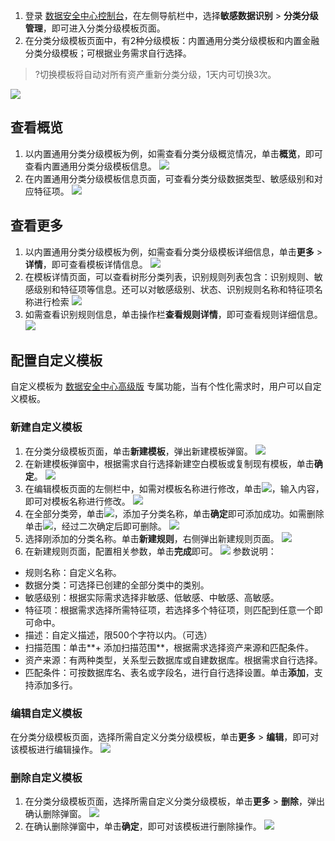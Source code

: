 1. 登录 [数据安全中心控制台](https://console.cloud.tencent.com/dsgc/overview)，在左侧导航栏中，选择**敏感数据识别** > **分类分级管理**，即可进入分类分级模板页面。
2. 在分类分级模板页面中，有2种分级模板：内置通用分类分级模板和内置金融分类分级模板；可根据业务需求自行选择。
>?切换模板将自动对所有资产重新分类分级，1天内可切换3次。
>
![](https://qcloudimg.tencent-cloud.cn/raw/5cb6e09d072c3be909db3d183b272df7.png)

## 查看概览
1. 以内置通用分类分级模板为例，如需查看分类分级概览情况，单击**概览**，即可查看内置通用分类分级模板信息。
![](https://qcloudimg.tencent-cloud.cn/raw/66fed603c01a00b36f26b29621a93027.png)
2. 在内置通用分类分级模板信息页面，可查看分类分级数据类型、敏感级别和对应特征项。
![](https://qcloudimg.tencent-cloud.cn/raw/f200ffe86f15f1d900000111d133a3d2.png)

## 查看更多
1. 以内置通用分类分级模板为例，如需查看分类分级模板详细信息，单击**更多** > **详情**，即可查看模板详情信息。
![](https://qcloudimg.tencent-cloud.cn/raw/cbb3d0853b5d7d848a6f5397d48a5576.png)
2. 在模板详情页面，可以查看树形分类列表，识别规则列表包含：识别规则、敏感级别和特征项等信息。还可以对敏感级别、状态、识别规则名称和特征项名称进行检索 
![](https://qcloudimg.tencent-cloud.cn/raw/3a350ddefc66d7bc73999ade276e75c6.png)
3. 如需查看识别规则信息，单击操作栏**查看规则详情**，即可查看规则详细信息。
![](https://main.qcloudimg.com/raw/71715675aff9322e3ce3c74b595673c6.png)

## 配置自定义模板
自定义模板为 [数据安全中心高级版](https://cloud.tencent.com/document/product/1087/35082) 专属功能，当有个性化需求时，用户可以自定义模板。

### 新建自定义模板
1. 在分类分级模板页面，单击**新建模板**，弹出新建模板弹窗。
![](https://qcloudimg.tencent-cloud.cn/raw/13c6f8c77d335c7d6089e7e6fc23bd77.png)
2. 在新建模板弹窗中，根据需求自行选择新建空白模板或复制现有模板，单击**确定**。
![](https://qcloudimg.tencent-cloud.cn/raw/7de8d0a3771c44411d483257d08a5cab.png)
3. 在编辑模板页面的左侧栏中，如需对模板名称进行修改，单击![](https://qcloudimg.tencent-cloud.cn/raw/a408be3ff564504500ec3223b1021bf3.png)，输入内容，即可对模板名称进行修改。
![](https://qcloudimg.tencent-cloud.cn/raw/5a81a76296bca25b25c7ec0c87ace055.png) 
4. 在全部分类旁，单击![](https://qcloudimg.tencent-cloud.cn/raw/e939573a391852bbed8e509503e4e2b2.png)，添加子分类名称，单击**确定**即可添加成功。如需删除单击![](https://qcloudimg.tencent-cloud.cn/raw/17b5922f70fc515ad890e7d2f87b26c3.png)，经过二次确定后即可删除。
![](https://qcloudimg.tencent-cloud.cn/raw/a3a3557a18cc1163f8064b13606b2172.png)
5. 选择刚添加的分类名称。单击**新建规则**，右侧弹出新建规则页面。
![](https://qcloudimg.tencent-cloud.cn/raw/37c863711c76ff2b39ea906bee2ca07b.png)
6. 在新建规则页面，配置相关参数，单击**完成**即可。
![](https://qcloudimg.tencent-cloud.cn/raw/3f29d1b80bdb52517ac933a910a9c3f2.png)
参数说明：
 - 规则名称：自定义名称。
 - 数据分类：可选择已创建的全部分类中的类别。
 - 敏感级别：根据实际需求选择非敏感、低敏感、中敏感、高敏感。
 - 特征项：根据需求选择所需特征项，若选择多个特征项，则匹配到任意一个即可命中。
 - 描述：自定义描述，限500个字符以内。（可选）
 - 扫描范围：单击**+ 添加扫描范围**，根据需求选择资产来源和匹配条件。
  - 资产来源：有两种类型，关系型云数据库或自建数据库。根据需求自行选择。
  - 匹配条件：可按数据库名、表名或字段名，进行自行选择设置。单击**添加**，支持添加多行。


### 编辑自定义模板
在分类分级模板页面，选择所需自定义分类分级模板，单击**更多** > **编辑**，即可对该模板进行编辑操作。
![](https://qcloudimg.tencent-cloud.cn/raw/fad6f0f05b7d8c2c11cdb88d3ef160cf.png)

### 删除自定义模板
1. 在分类分级模板页面，选择所需自定义分类分级模板，单击**更多** > **删除**，弹出确认删除弹窗。
![](https://qcloudimg.tencent-cloud.cn/raw/657b0a631d95a1a06228b9f75bbe5209.png)
2. 在确认删除弹窗中，单击**确定**，即可对该模板进行删除操作。
![](https://qcloudimg.tencent-cloud.cn/raw/7c5ceda0100943dca1dce1aeda45de27.png)
